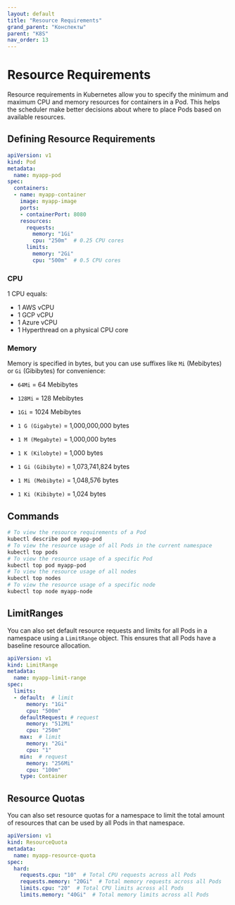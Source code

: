 ```yaml
---
layout: default
title: "Resource Requirements"
grand_parent: "Конспекты"
parent: "K8S"
nav_order: 13
---
```


# Resource Requirements
Resource requirements in Kubernetes allow you to specify the minimum and maximum CPU and memory resources for containers in a Pod. This helps the scheduler make better decisions about where to place Pods based on available resources.

## Defining Resource Requirements
```yaml
apiVersion: v1
kind: Pod
metadata:
  name: myapp-pod
spec: 
  containers:
  - name: myapp-container
    image: myapp-image
    ports:
    - containerPort: 8080
    resources:
      requests:
        memory: "1Gi"
        cpu: "250m"  # 0.25 CPU cores
      limits:
        memory: "2Gi"
        cpu: "500m"  # 0.5 CPU cores
```

### CPU
1 CPU equals:
- 1 AWS vCPU
- 1 GCP vCPU
- 1 Azure vCPU
- 1 Hyperthread on a physical CPU core

### Memory
Memory is specified in bytes, but you can use suffixes like `Mi` (Mebibytes) or `Gi` (Gibibytes) for convenience:
- `64Mi` = 64 Mebibytes
- `128Mi` = 128 Mebibytes
- `1Gi` = 1024 Mebibytes

- `1 G (Gigabyte)` = 1,000,000,000 bytes
- `1 M (Megabyte)` = 1,000,000 bytes
- `1 K (Kilobyte)` = 1,000 bytes

- `1 Gi (Gibibyte)` = 1,073,741,824 bytes
- `1 Mi (Mebibyte)` = 1,048,576 bytes
- `1 Ki (Kibibyte)` = 1,024 bytes

## Commands
```bash
# To view the resource requirements of a Pod
kubectl describe pod myapp-pod
# To view the resource usage of all Pods in the current namespace
kubectl top pods
# To view the resource usage of a specific Pod
kubectl top pod myapp-pod
# To view the resource usage of all nodes
kubectl top nodes
# To view the resource usage of a specific node
kubectl top node myapp-node
```

## LimitRanges
You can also set default resource requests and limits for all Pods in a namespace using a `LimitRange` object. This ensures that all Pods have a baseline resource allocation.
```yaml
apiVersion: v1
kind: LimitRange
metadata:
  name: myapp-limit-range
spec:
  limits:
  - default:  # limit
      memory: "1Gi"
      cpu: "500m"
    defaultRequest: # request
      memory: "512Mi"
      cpu: "250m"
    max:  # limit
      memory: "2Gi"
      cpu: "1"
    min:  # request
      memory: "256Mi"
      cpu: "100m"
    type: Container
```

## Resource Quotas
You can also set resource quotas for a namespace to limit the total amount of resources that can be used by all Pods in that namespace.
```yaml
apiVersion: v1
kind: ResourceQuota
metadata:
  name: myapp-resource-quota
spec:
  hard:
    requests.cpu: "10"  # Total CPU requests across all Pods
    requests.memory: "20Gi"  # Total memory requests across all Pods
    limits.cpu: "20"  # Total CPU limits across all Pods
    limits.memory: "40Gi"  # Total memory limits across all Pods
```
